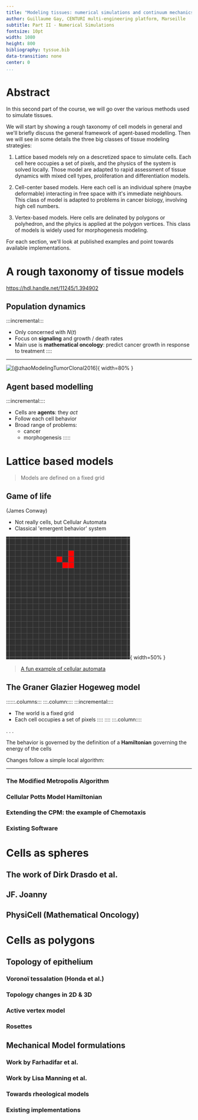 ```yaml
---
title: "Modeling tissues: numerical simulations and continuum mechanics"
author: Guillaume Gay, CENTURI multi-engineering platform, Marseille
subtitle: Part II - Numerical Simulations
fontsize: 10pt
width: 1080
height: 800
bibliography: tyssue.bib
data-transition: none
center: 0
...
```




# Abstract

In this second part of the course, we will go over the various methods used to simulate tissues.

We will start by showing a rough taxonomy of cell models in general and we'll briefly discuss the general framework of agent-based modelling.  Then we will see in some details the three big classes of tissue modeling strategies:

1. Lattice based models rely on a descretized space to simulate cells. Each cell here occupies a set of pixels, and the physics of the system is solved locally. Those model are adapted to rapid assessment of tissue dynamics with mixed cell types, proliferation and differentiation models.

2. Cell-center based models. Here each cell is an individual sphere (maybe deformable) interacting in free space with it's immediate neighbours. This class of model is adapted to problems in cancer biology, involving high cell numbers.

4. Vertex-based models. Here cells are delinated by polygons or polyhedron, and the phyics is applied at the polygon vertices. This class of models is widely used for morphogenesis modeling.

For each section, we'll look at published examples and point towards available implementations.


# A rough taxonomy of tissue models

https://hdl.handle.net/11245/1.394902

## Population dynamics

:::incremental:::
* Only concerned with $N(t)$
* Focus on **signaling** and growth / death rates
* Main use is **mathematical oncology**:
  predict cancer growth in response to treatment
::::

---------

![[[@zhaoModelingTumorClonal2016]](https://doi.org/10.1016/j.trecan.2016.02.001)](images/pop_dyn.jpg){ width=80% }





## Agent based modelling

:::incremental::::
* Cells are **agents**: they _act_
* Follow each cell behavior
* Broad range of problems:
  - cancer
  - morphogenesis
:::::


# Lattice based models

> Models are defined on a fixed grid

## Game of life
(James Conway)

* Not really cells, but Cellular Automata
* Classical 'emergent behavior' system

![Game of life](images/gol.gif){ width=50% }

> [A fun example of cellular automata](https://distill.pub/2020/growing-ca/)

## The Graner Glazier Hogeweg model


::::::.columns:::
:::.column::::
:::incremental::::
* The world is a fixed grid
* Each cell occupies a set of pixels
::::
::::
:::.column::::


. . .

The behavior is governed by the definition of a **Hamiltonian** governing the energy of the cells

Changes follow a simple local algorithm:

----------





### The Modified Metropolis Algorithm



### Cellular Potts Model Hamiltonian

### Extending the CPM: the example of Chemotaxis

### Existing Software


# Cells as spheres

## The work of Dirk Drasdo et al.

## JF. Joanny

## PhysiCell (Mathematical Oncology)


# Cells as polygons

## Topology of epithelium

### Voronoï tessalation (Honda et al.)

### Topology changes in 2D & 3D

### Active vertex model

### Rosettes


## Mechanical Model formulations

### Work by Farhadifar et al.

### Work by Lisa Manning et al.

### Towards rheological models

### Existing implementations
